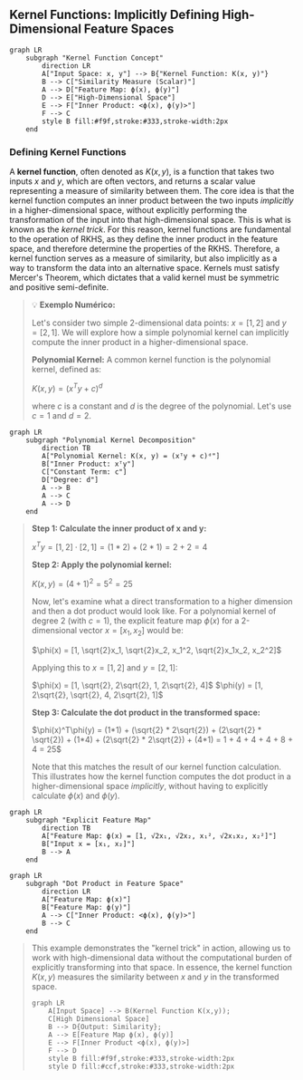 ## Kernel Functions: Implicitly Defining High-Dimensional Feature Spaces

```mermaid
graph LR
    subgraph "Kernel Function Concept"
        direction LR
        A["Input Space: x, y"] --> B{"Kernel Function: K(x, y)"}
        B --> C["Similarity Measure (Scalar)"]
        A --> D["Feature Map: ϕ(x), ϕ(y)"]
        D --> E["High-Dimensional Space"]
        E --> F["Inner Product: <ϕ(x), ϕ(y)>"]
        F --> C
        style B fill:#f9f,stroke:#333,stroke-width:2px
    end
```

### Defining Kernel Functions

A **kernel function**, often denoted as $K(x, y)$, is a function that takes two inputs $x$ and $y$, which are often vectors, and returns a scalar value representing a measure of similarity between them. The core idea is that the kernel function computes an inner product between the two inputs *implicitly* in a higher-dimensional space, without explicitly performing the transformation of the input into that high-dimensional space. This is what is known as the *kernel trick*. For this reason, kernel functions are fundamental to the operation of RKHS, as they define the inner product in the feature space, and therefore determine the properties of the RKHS. Therefore, a kernel function serves as a measure of similarity, but also implicitly as a way to transform the data into an alternative space. Kernels must satisfy Mercer's Theorem, which dictates that a valid kernel must be symmetric and positive semi-definite.

[^5.8.1]: "An important subclass of problems of the form (5.42) are generated by a positive definite kernel $K(x,y)$, and the corresponding space of functions $H_K$ is called a reproducing kernel Hilbert space (RKHS)." *(Trecho de <Basis Expansions and Regularization>)*

> 💡 **Exemplo Numérico:**
>
> Let's consider two simple 2-dimensional data points: $x = [1, 2]$ and $y = [2, 1]$. We will explore how a simple polynomial kernel can implicitly compute the inner product in a higher-dimensional space.
>
> **Polynomial Kernel:**
> A common kernel function is the polynomial kernel, defined as:
>
> $K(x, y) = (x^T y + c)^d$
>
> where $c$ is a constant and $d$ is the degree of the polynomial. Let's use $c = 1$ and $d = 2$.

```mermaid
graph LR
    subgraph "Polynomial Kernel Decomposition"
        direction TB
        A["Polynomial Kernel: K(x, y) = (xᵀy + c)ᵈ"]
        B["Inner Product: xᵀy"]
        C["Constant Term: c"]
        D["Degree: d"]
        A --> B
        A --> C
        A --> D
    end
```

> **Step 1: Calculate the inner product of x and y:**
>
> $x^T y = [1, 2] \cdot [2, 1] = (1 * 2) + (2 * 1) = 2 + 2 = 4$
>
> **Step 2: Apply the polynomial kernel:**
>
> $K(x, y) = (4 + 1)^2 = 5^2 = 25$
>
> Now, let's examine what a direct transformation to a higher dimension and then a dot product would look like. For a polynomial kernel of degree 2 (with $c=1$), the explicit feature map $\phi(x)$ for a 2-dimensional vector $x = [x_1, x_2]$ would be:
>
> $\phi(x) = [1, \sqrt{2}x_1, \sqrt{2}x_2, x_1^2, \sqrt{2}x_1x_2, x_2^2]$
>
> Applying this to $x=[1, 2]$ and $y=[2, 1]$:
>
> $\phi(x) = [1, \sqrt{2}, 2\sqrt{2}, 1, 2\sqrt{2}, 4]$
> $\phi(y) = [1, 2\sqrt{2}, \sqrt{2}, 4, 2\sqrt{2}, 1]$
>
> **Step 3: Calculate the dot product in the transformed space:**
>
> $\phi(x)^T\phi(y) = (1*1) + (\sqrt{2} * 2\sqrt{2}) + (2\sqrt{2} * \sqrt{2}) + (1*4) + (2\sqrt{2} * 2\sqrt{2}) + (4*1) = 1 + 4 + 4 + 4 + 8 + 4 = 25$
>
> Note that this matches the result of our kernel function calculation. This illustrates how the kernel function computes the dot product in a higher-dimensional space *implicitly*, without having to explicitly calculate $\phi(x)$ and $\phi(y)$.

```mermaid
graph LR
    subgraph "Explicit Feature Map"
        direction TB
        A["Feature Map: ϕ(x) = [1, √2x₁, √2x₂, x₁², √2x₁x₂, x₂²]"]
        B["Input x = [x₁, x₂]"]
        B --> A
    end
```
```mermaid
graph LR
    subgraph "Dot Product in Feature Space"
        direction LR
        A["Feature Map: ϕ(x)"]
        B["Feature Map: ϕ(y)"]
        A --> C["Inner Product: <ϕ(x), ϕ(y)>"]
        B --> C
    end
```
>
> This example demonstrates the "kernel trick" in action, allowing us to work with high-dimensional data without the computational burden of explicitly transforming into that space. In essence, the kernel function $K(x, y)$ measures the similarity between $x$ and $y$ in the transformed space.
>
> ```mermaid
> graph LR
>     A[Input Space] --> B(Kernel Function K(x,y));
>     C[High Dimensional Space]
>     B --> D{Output: Similarity};
>     A --> E[Feature Map ϕ(x), ϕ(y)]
>     E --> F[Inner Product <ϕ(x), ϕ(y)>]
>     F --> D
>     style B fill:#f9f,stroke:#333,stroke-width:2px
>     style D fill:#ccf,stroke:#333,stroke-width:2px
> ```
